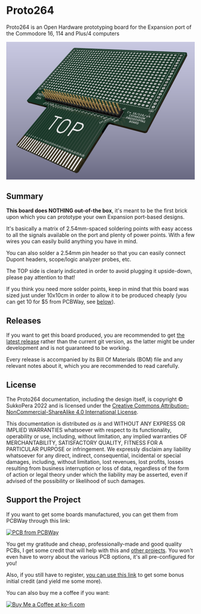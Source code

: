 # Proto264
Proto264 is an Open Hardware prototyping board for the Expansion port of the Commodore 16, 114 and Plus/4 computers

![Board](https://raw.githubusercontent.com/SukkoPera/Proto264/master/img/render-top.png)

## Summary
**This board does NOTHING out-of-the box**, it's meant to be the first brick upon which you can prototype your own Expansion port-based designs.

It's basically a matrix of 2.54mm-spaced soldering points with easy access to all the signals available on the port and plenty of power points. With a few wires you can easily build anything you have in mind.

You can also solder a 2.54mm pin header so that you can easily connect Dupont headers, scope/logic analyzer probes, etc.

The TOP side is clearly indicated in order to avoid plugging it upside-down, please pay attention to that!

If you think you need more solder points, keep in mind that this board was sized just under 10x10cm in order to allow it to be produced cheaply (you can get 10 for $5 from PCBWay, see [below](#support-the-project)).

## Releases
If you want to get this board produced, you are recommended to get [the latest release](https://github.com/SukkoPera/Proto264/releases) rather than the current git version, as the latter might be under development and is not guaranteed to be working.

Every release is accompanied by its Bill Of Materials (BOM) file and any relevant notes about it, which you are recommended to read carefully.

## License
The Proto264 documentation, including the design itself, is copyright &copy; SukkoPera 2022 and is licensed under the [Creative Commons Attribution-NonCommercial-ShareAlike 4.0 International License](https://creativecommons.org/licenses/by-nc-sa/4.0/).

This documentation is distributed *as is* and WITHOUT ANY EXPRESS OR IMPLIED WARRANTIES whatsoever with respect to its functionality, operability or use, including, without limitation, any implied warranties OF MERCHANTABILITY, SATISFACTORY QUALITY, FITNESS FOR A PARTICULAR PURPOSE or infringement. We expressly disclaim any liability whatsoever for any direct, indirect, consequential, incidental or special damages, including, without limitation, lost revenues, lost profits, losses resulting from business interruption or loss of data, regardless of the form of action or legal theory under which the liability may be asserted, even if advised of the possibility or likelihood of such damages.

## Support the Project
If you want to get some boards manufactured, you can get them from PCBWay through this link:

[![PCB from PCBWay](https://www.pcbway.com/project/img/images/frompcbway.png)](https://www.pcbway.com/project/shareproject/TBD)

You get my gratitude and cheap, professionally-made and good quality PCBs, I get some credit that will help with this and [other projects](https://www.pcbway.com/project/member/shareproject/?bmbid=41100). You won't even have to worry about the various PCB options, it's all pre-configured for you!

Also, if you still have to register, [you can use this link](https://www.pcbway.com/setinvite.aspx?inviteid=41100) to get some bonus initial credit (and yield me some more).

You can also buy me a coffee if you want:

<a href='https://ko-fi.com/L3L0U18L' target='_blank'><img height='36' style='border:0px;height:36px;' src='https://az743702.vo.msecnd.net/cdn/kofi2.png?v=2' border='0' alt='Buy Me a Coffee at ko-fi.com' /></a>
